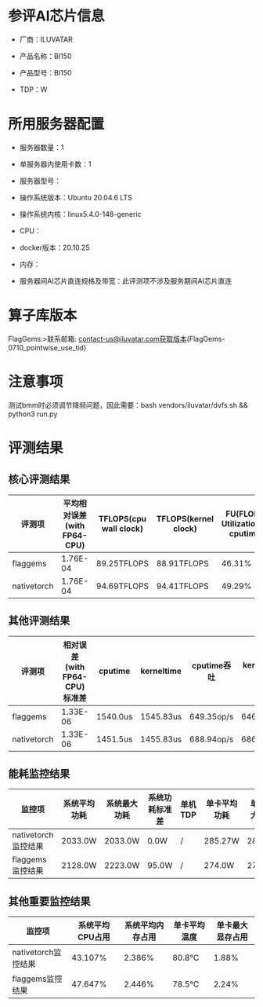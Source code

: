 # 参评AI芯片信息

* 厂商：ILUVATAR

* 产品名称：BI150
* 产品型号：BI150
* TDP：W

# 所用服务器配置

* 服务器数量：1


* 单服务器内使用卡数：1
* 服务器型号：
* 操作系统版本：Ubuntu 20.04.6 LTS
* 操作系统内核：linux5.4.0-148-generic
* CPU：
* docker版本：20.10.25
* 内存：
* 服务器间AI芯片直连规格及带宽：此评测项不涉及服务期间AI芯片直连

# 算子库版本
FlagGems:>联系邮箱: contact-us@iluvatar.com获取版本(FlagGems-0710_pointwise_use_tid)

# 注意事项
测试bmm时必须调节降频问题，因此需要：bash vendors/iluvatar/dvfs.sh && python3 run.py 

# 评测结果

## 核心评测结果

| 评测项  | 平均相对误差(with FP64-CPU) | TFLOPS(cpu wall clock) | TFLOPS(kernel clock) | FU(FLOPS Utilization)-cputime | FU-kerneltime |
| ---- | -------------- | -------------- | ------------ | ------ | ----- |
| flaggems | 1.76E-04    | 89.25TFLOPS       | 88.91TFLOPS        | 46.31% | 46.27% |
| nativetorch | 1.76E-04    | 94.69TFLOPS      | 94.41TFLOPS      | 49.29%      | 49.17%    |

## 其他评测结果

| 评测项  | 相对误差(with FP64-CPU)标准差 | cputime | kerneltime | cputime吞吐 | kerneltime吞吐 | 无预热时延 | 预热后时延 |
| ---- | -------------- | -------------- | ------------ | ------------ | -------------- | -------------- | ------------ |
| flaggems | 1.33E-06    | 1540.0us       | 1545.83us        | 649.35op/s | 646.9op/s | 23206046.88us | 1915.09us |
| nativetorch | 1.33E-06    | 1451.5us       | 1455.83us        | 688.94op/s | 686.89op/s | 2024.32us | 1620.88us |

## 能耗监控结果

| 监控项  | 系统平均功耗  | 系统最大功耗  | 系统功耗标准差 | 单机TDP | 单卡平均功耗 | 单卡最大功耗 | 单卡功耗标准差 | 单卡TDP |
| ---- | ------- | ------- | ------- | ----- | ------------ | ------------ | ------------- | ----- |
| nativetorch监控结果 | 2033.0W | 2033.0W | 0.0W   | /     | 285.27W       | 287.0W      | 1.81W        | 350W  |
| flaggems监控结果 | 2128.0W | 2223.0W | 95.0W   | /     | 274.0W       | 276.0W      | 2.62W        | 350W  |

## 其他重要监控结果

| 监控项  | 系统平均CPU占用 | 系统平均内存占用 | 单卡平均温度 | 单卡最大显存占用 |
| ---- | --------- | -------- | ------------ | -------------- |
| nativetorch监控结果 | 43.107%    | 2.386%   | 80.8°C       | 1.88%        |
| flaggems监控结果 | 47.647%    | 2.446%   | 78.5°C       | 2.24%        |